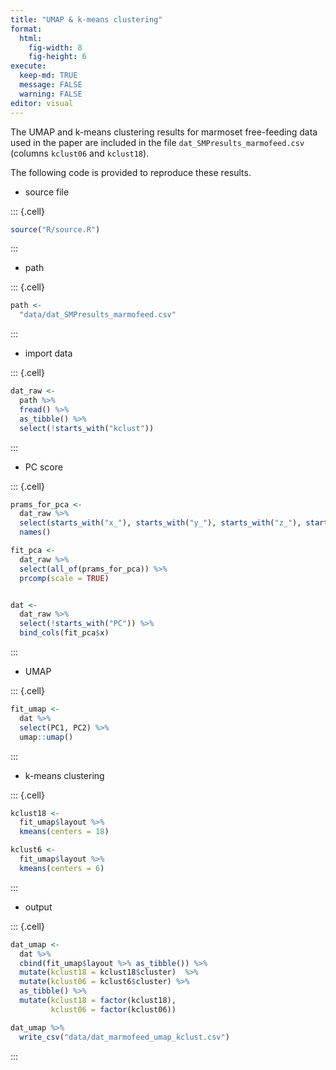 ```yaml
---
title: "UMAP & k-means clustering"
format: 
  html: 
    fig-width: 8
    fig-height: 6
execute: 
  keep-md: TRUE
  message: FALSE
  warning: FALSE
editor: visual
---
```




The UMAP and k-means clustering results for marmoset free-feeding data used in the paper are included in the file `dat_SMPresults_marmofeed.csv` (columns `kclust06` and `kclust18`). 

The following code is provided to reproduce these results.


-   source file


::: {.cell}

```{.r .cell-code}
source("R/source.R")
```
:::


-   path


::: {.cell}

```{.r .cell-code}
path <- 
  "data/dat_SMPresults_marmofeed.csv"
```
:::


-   import data


::: {.cell}

```{.r .cell-code}
dat_raw <-
  path %>% 
  fread() %>% 
  as_tibble() %>% 
  select(!starts_with("kclust"))
```
:::


-   PC score


::: {.cell}

```{.r .cell-code}
prams_for_pca <-
  dat_raw %>% 
  select(starts_with("x_"), starts_with("y_"), starts_with("z_"), starts_with("v_")) %>% 
  names()

fit_pca <-
  dat_raw %>% 
  select(all_of(prams_for_pca)) %>% 
  prcomp(scale = TRUE)


dat <-
  dat_raw %>% 
  select(!starts_with("PC")) %>% 
  bind_cols(fit_pca$x)
```
:::


-   UMAP


::: {.cell}

```{.r .cell-code}
fit_umap <-
  dat %>% 
  select(PC1, PC2) %>% 
  umap::umap()
```
:::


-   k-means clustering


::: {.cell}

```{.r .cell-code}
kclust18 <-
  fit_umap$layout %>% 
  kmeans(centers = 18)

kclust6 <-
  fit_umap$layout %>% 
  kmeans(centers = 6)
```
:::


-   output


::: {.cell}

```{.r .cell-code}
dat_umap <-
  dat %>%
  cbind(fit_umap$layout %>% as_tibble()) %>% 
  mutate(kclust18 = kclust18$cluster)  %>% 
  mutate(kclust06 = kclust6$cluster) %>% 
  as_tibble() %>% 
  mutate(kclust18 = factor(kclust18),
         kclust06 = factor(kclust06))

dat_umap %>% 
  write_csv("data/dat_marmofeed_umap_kclust.csv")
```
:::
